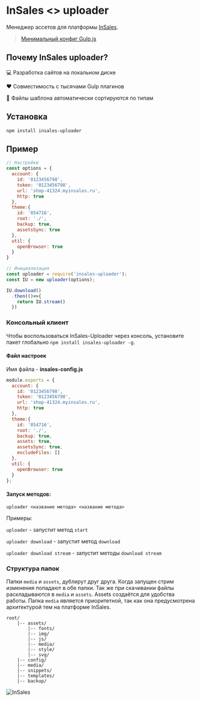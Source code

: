 # InSales <> uploader
Менеджер ассетов для платформы [InSales](http://www.insales.ru/).

> [Минимальный конфиг Gulp.js](https://github.com/brainmurder/InSales-uploader-gulp-test)

## Почему InSales uploader?

:computer: Разработка сайтов на локальном диске

:heart: Совместимость с тысячами Gulp плагинов

:file_folder: Файлы шаблона автоматически сортируются по типам


## Установка

```
npm install insales-uploader
```

## Пример

```javascript
// Настройки
const options = {
  account: {
    id: '0123456798',
    token: '0123456798',
    url: 'shop-41324.myinsales.ru',
    http: true
  },
  theme:{
    id: '854716',
    root: './',
    backup: true,
    assetsSync: true
  },
  util: {
    openBrowser: true
  }
}

// Инициализация
const uploader = require('insales-uploader');
const IU = new uploader(options);

IU.download()
  .then(()=>{
    return IU.stream()
  })
```

### Консольный клиент

Чтобы воспользоваться InSales-Uploader через консоль, установите пакет глобально `npm install insales-uploader -g`.

#### Файл настроек

Имя файла - **insales-config.js**

```javascript
module.exports = {
  account: {
    id: '0123456798',
    token: '0123456798',
    url: 'shop-41324.myinsales.ru',
    http: true
  },
  theme:{
    id: '854716',
    root: './',
    backup: true,
    assets: true,
    assetsSync: true,
    excludeFiles: []
  },
  util: {
    openBrowser: true
  }
};
```

#### Запуск методов:

`uploader <название метода> <название метода>`

Примеры:

`uploader` - запустит метод `start`

`uploader download` - запустит метод `download`

`uploader download stream` - запустит методы `download stream`


### Структура папок

Папки `media` и `assets`, дублирут друг друга. Когда запущен стрим изменения попадают в обе папки. Так же при скачивании файлы раскладываются в `media` и `assets`. Assets создаётся для удобства работы.
Папка `media` является приоритетной, так как она предусмотрена архитектурой тем на платформе InSales.

```
root/
    |-- assets/
        |-- fonts/
        |-- img/
        |-- js/
        |-- media/
        |-- style/
        |-- svg/
    |-- config/
    |-- media/
    |-- snippets/
    |-- templates/
    |-- backup/
```

![InSales](https://cdn.rawgit.com/brainmurder/insales-uploader/master/insales.png)
